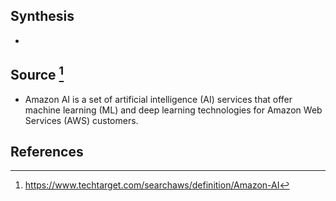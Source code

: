 ## Synthesis
- 
## Source [^1]
- Amazon AI is a set of artificial intelligence (AI) services that offer machine learning (ML) and deep learning technologies for Amazon Web Services (AWS) customers.
## References

[^1]: https://www.techtarget.com/searchaws/definition/Amazon-AI